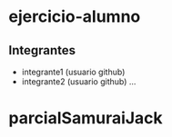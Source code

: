 # ejercicio-alumno

## Integrantes

- integrante1 (usuario github)
- integrante2 (usuario github)
...
# parcialSamuraiJack
